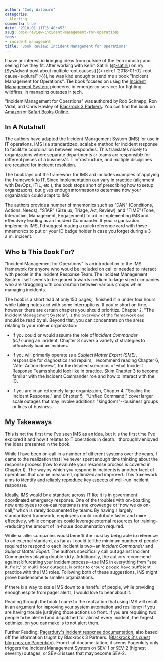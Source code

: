 ```yaml
---
author: "Cody Wilbourn"
categories:
- Alerting
comments: true
date: "2018-01-11T15:48:45Z"
slug: book-review-incident-management-for-operations
tags:
- incident management
title: 'Book Review: Incident Management for Operations'
---
```


I have an interest in bringing ideas from outside of the tech industry and seeing how they fit. After working with Kerim Satirli ([@ksatirli](http://sysadvent.blogspot.com/2017/12/twitter.com/ksatirli)) on my [SysAdvent post about multiple root causes]({{< relref "2018-01-02-root-cause-is-plural" >}}), he was kind enough to send me a book "Incident Management for Operations". The book focuses on using the [Incident Management System](https://en.wikipedia.org/wiki/National_Incident_Management_System), pioneered in emergency services for fighting wildfires, in managing outages in tech.

"Incident Management for Operations" was authored by Rob Schnepp, Ron Vidal, and Chris Hawley of [Blackrock 3 Partners](http://www.blackrock3.com/the-team.html). You can find the book on [Amazon](https://www.amazon.com/Incident-Management-Operations-Rob-Schnepp/dp/1491917628) or [Safari Books Online](https://www.safaribooksonline.com/library/view/incident-management-for/9781491917619/).


## In A Nutshell


The authors have adapted the Incident Management System (IMS) for use in IT operations. IMS is a standardized, scalable method for incident response to facilitate coordination between responders. This translates nicely to organizations where separate departments or teams are responsible for different pieces of a business's IT infrastructure, and multiple disciplines are required for incident resolution.

The book lays out the framework for IMS and includes examples of applying the framework to IT. Since implementation can vary in practice (alignment with DevOps, ITIL, etc.), the book stops short of prescribing how to setup organizations, but gives enough information to determine how your organization could adapt to IMS.

The authors provide a number of mnemonics such as "CAN" (Conditions, Actions, Needs), "STAR" (Size up, Triage, Act, Review), and "TIME" (Tone, Interaction, Management, Engagement) to aid in implementing IMS and effectively leading as an Incident Commander. If your organization implements IMS, I'd suggest making a quick reference card with these mnemonics to put on your ID badge holder in case you forget during a 3 a.m. incident.

<!--more-->


## Who Is This Book For?


"Incident Management for Operations" is an introduction to the IMS framework for anyone who would be included on call or needed to interact with people in the Incident Response Team. The Incident Management System itself seems to be geared towards medium to large sized companies who are struggling with coordination between various groups while managing incidents.

The book is a short read at only 150 pages; I finished it in under four hours while taking notes and with some interruptions. If you're short on time, however, there are certain chapters you should prioritize. Chapter 2, "The Incident Management System", is the overview of the framework and should be read by all. Beyond that, you can concentrate on the areas relating to your role or organization:



	
  * If you could or would assume the role of _Incident Commander (IC)_ during an incident, Chapter 3 covers a variety of strategies to effectively lead an incident.

	
  * If you will primarily operate as a _Subject Matter Expert (SME)_, responsible for diagnostics and repairs, I recommend reading Chapter 6, "After Action Review", for the detailed scenarios of what Incident Response Teams should look like in practice. Skim Chapter 3 to become familiar with the Incident Commander role and how to interact with the IC.

	
  * If you are in an extremely large organization, Chapter 4, "Scaling the Incident Response," and Chapter 5,  "Unified Command," cover larger scale outages that may involve additional "kingdoms"--business groups or lines of business.




## My Takeaways


This is not the first time I've seen IMS as an idea, but it is the first time I've explored it and how it relates to IT operations in depth. I thoroughly enjoyed the ideas presented in the book.

While I have been on-call in a number of different systems over the years, I came to the realization that I've never spent enough time thinking about the response process (how to evaluate your response process is covered in Chapter 1). The way by which you respond to incidents is another facet of operations that can be measured, optimized and improved. This framework aims to identify and reliably reproduce key aspects of well-run incident responses.

Ideally, IMS would be a standard across IT like it is in government coordinated emergency response. One of the troubles with on-boarding new employees to on-call rotations is the knowledge of "how we do on-call," which is rarely documented by teams. By having a largely standardized framework, employees could contribute faster and more effectively, while companies could leverage external resources for training--reducing the amount of in-house documentation required.

While smaller companies would benefit the most by being able to reference to an external standard, as far as I could tell the minimum number of people required to respond to each incident is two--an _Incident Commander_ and _Subject Matter Expert_. The authors specifically call out against Incident Commanders playing double-duty. Additionally, the authors recommend against bifurcating your incident process--use IMS in everything from "see it, fix it," to multi-hour outages, in order to ensure people have sufficient practice with the IMS roles. Following both of these suggestions, IMS might prove burdensome to smaller organizations.

If there is a way to scale IMS down to a handful of people, while providing enough respite from pager alerts, I would love to hear about it.

Reading through the book I came to the realization that using IMS will result in an argument for improving your system automation and resiliency if you are having trouble justifying those actions up front. If you are requiring two people to be alerted and dispatched for almost every incident, the largest optimization you can make is to not alert them.

Further Reading: [Pagerduty's incident response documentation](https://response.pagerduty.com/), also based off the information taught by Blackrock 3 Partners. ([Blackrock 3's guest blog post on Pagerduty](https://www.pagerduty.com/blog/peacetime-wartime-devops/)). From that documentation, it seems Pagerduty only triggers the Incident Management System on SEV-1 or SEV-2 (highest severity) outages, or SEV-3 issues that may become SEV-2.
